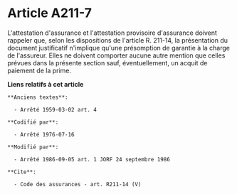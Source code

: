 # Article A211-7

L'attestation d'assurance et l'attestation provisoire d'assurance doivent rappeler que, selon les dispositions de l'article
R. 211-14, la présentation du document justificatif n'implique qu'une présomption de garantie à la charge de l'assureur.
Elles ne doivent comporter aucune autre mention que celles prévues dans la présente section sauf, éventuellement, un acquit
de paiement de la prime.

**Liens relatifs à cet article**

	**Anciens textes**:

	  - Arrêté 1959-03-02 art. 4

	**Codifié par**:

	  - Arrêté 1976-07-16

	**Modifié par**:

	  - Arrêté 1986-09-05 art. 1 JORF 24 septembre 1986

	**Cite**:

	  - Code des assurances - art. R211-14 (V)
